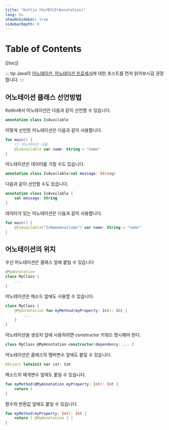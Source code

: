 ```yaml
---
title: "Kotlin 어노테이션(Annotation)"
lang: ko
showOnSidebar: true
sidebarDepth: 0
---
```


# Table of Contents
[[toc]]

::: tip
Java의 [어노테이션, 어노테이션 프로세서](/post/10_java/180316_annotation.html#어노테이션)에 대한 포스트를 먼저 읽어보시길 권장합니다.
:::

## 어노테이션 클래스 선언방법
Kotlin에서 어노테이션은 다음과 같이 선언할 수 있습니다.
``` kotlin
annotation class IsAvailable
```
이렇게 선언한 어노테이션은 다음과 같이 사용합니다.
``` kotlin
fun main() {
    // 어노테이션 사용
    @IsAvailable var name: String = "name"   
}
```
어노테이션은 데이터를 가질 수도 있습니다.
``` kotlin
annotation class IsAvailable(val message: String)
```
다음과 같이 선언할 수도 있습니다.
``` kotlin
annotation class IsAvailable {
    val message: String
}
```
데이터가 있는 어노테이션은 다음과 같이 사용합니다.
``` kotlin
fun main() {
    @IsAvailable("IsNameAvailabe") var name: String = "name"   
}
```

## 어노테이션의 위치
우선 어노테이션은 클래스 앞에 붙일 수 있습니다
``` kotlin
@MyAnnotation 
class MyClass {
    ...
}
```
어노테이션은 메소드 앞에도 사용할 수 있습니다.
``` kotlin
class MyClass {
    @MyAnnotation fun myMethod(myProperty: Int): Int {
        ...
    }
}
```
어노테이션을 생성자 앞에 사용하려면 constructor 키워드 명시해야 한다.
``` kotlin
class MyClass @MyAnnotation constructor(dependency: ... )
```
어노테이션은 클래스의 멤버변수 앞에도 붙일 수 있습니다.
``` kotlin
@Inject lateinit var cat: Cat
```
메소드의 매개변수 앞에도 붙일 수 있습니다.
``` kotlin
fun myMethod(@MyAnnotation myProperty: Int): Int {
    return 1
}
```
함수의 반환값 앞에도 붙일 수 있습니다.
``` kotlin
fun myMethod(myProperty: Int): Int {
    return ( @MyAnnotation 1 )
}
```